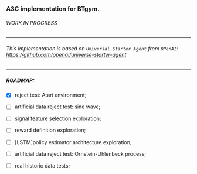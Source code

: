 ### A3C implementation for BTgym.

###### WORK IN PROGRESS
****
###### This implementation is based on `Universal Starter Agent` from `OPenAI`: https://github.com/openai/universe-starter-agent
****

##### ROADMAP:

- [x] reject test: Atari environment;
- [ ] artificial data reject test: sine wave;
- [ ] signal feature selection exploration;
- [ ] reward definition exploration;
- [ ] [LSTM]policy estimator architecture exploration;
- [ ] artificial data reject test: Ornstein-Uhlenbeck process;
- [ ] real historic data tests;






